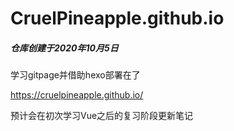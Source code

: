 # CruelPineapple.github.io
##### 仓库创建于2020年10月5日

学习gitpage并借助hexo部署在了

https://cruelpineapple.github.io/

预计会在初次学习Vue之后的复习阶段更新笔记
